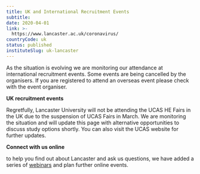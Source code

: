 ```yaml
---
title: UK and International Recruitment Events
subtitle: 
date: 2020-04-01
link: >-
  https://www.lancaster.ac.uk/coronavirus/
countryCode: uk
status: published
instituteSlug: uk-lancaster
---
```

As the situation is evolving we are monitoring our attendance at international recruitment events. Some events are being cancelled by the organisers. If you are registered to attend an overseas event please check with the event organiser.

**UK recruitment events**   

Regretfully, Lancaster University will not be attending the UCAS HE Fairs in the UK due to the suspension of UCAS Fairs in March. We are monitoring the situation and will update this page with alternative opportunities to discuss study options shortly. You can also visit the UCAS website for further updates.

**Connect with us online**

to help you find out about Lancaster and ask us questions, we have added a series of [webinars](/study/connect/events/) and plan further online events.
